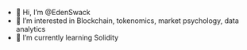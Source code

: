 - 👋 Hi, I’m @EdenSwack
- 👀 I’m interested in Blockchain, tokenomics, market psychology, data analytics
- 🌱 I’m currently learning Solidity


